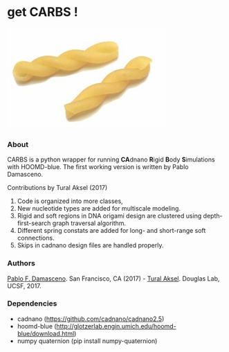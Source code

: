 # get CARBS !

![CARBS temp logo](/images/carbs.jpg)
### About
CARBS is a python wrapper for running **CA**dnano **R**igid **B**ody **S**imulations with HOOMD-blue. The first working version is written by Pablo Damasceno. 

Contributions by Tural Aksel (2017)

1. Code is organized into more classes, 
2. New nucleotide types are added for multiscale modeling.
3. Rigid and soft regions in DNA origami design are clustered using depth-first-search graph traversal algorithm.
4. Different spring constats are added for long- and short-range soft connections.
5. Skips in cadnano design files are handled properly. 


### Authors
[Pablo F. Damasceno](http://pablodamasceno.com/). San Francisco, CA (2017) - [Tural Aksel](https://www.linkedin.com/in/tural-aksel-28b97a15/). Douglas Lab, UCSF, 2017.

### Dependencies
- cadnano (https://github.com/cadnano/cadnano2.5)
- hoomd-blue (http://glotzerlab.engin.umich.edu/hoomd-blue/download.html)
- numpy quaternion (pip install numpy-quaternion)
